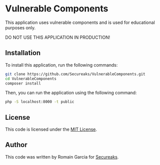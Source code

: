 # Vulnerable Components

This application uses vulnerable components and is used for educational purposes only.

DO NOT USE THIS APPLICATION IN PRODUCTION!

## Installation

To install this application, run the following commands:

```bash
git clone https://github.com/Secureaks/VulnerableComponents.git
cd VulnerableComponents
composer install
```

Then, you can run the application using the following command:

```bash
php -S localhost:8000 -t public
```

## License

This code is licensed under the [MIT License](https://opensource.org/licenses/MIT).

## Author

This code was written by Romain Garcia for [Secureaks](https://secureaks.com).